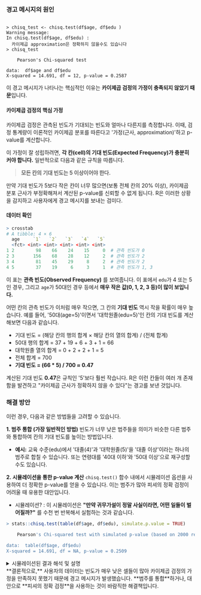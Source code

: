 ### 경고 메시지의 원인
    
``` 
   
> chisq_test <- chisq.test(df$age, df$edu )
Warning message:
In chisq.test(df$age, df$edu) :
  카이제곱 approximation은 정확하지 않을수도 있습니다
> chisq_test

	Pearson's Chi-squared test

data:  df$age and df$edu
X-squared = 14.691, df = 12, p-value = 0.2587
```

이 경고 메시지가 나타나는 핵심적인 이유는 **카이제곱 검정의 가정이 충족되지 않았기 때문**입니다.

#### 카이제곱 검정의 핵심 가정
카이제곱 검정은 관측된 빈도가 기대되는 빈도와 얼마나 다른지를 측정합니다. 이때, 검정 통계량이 이론적인 카이제곱 분포를 따른다고 '가정(근사, approximation)'하고 p-value를 계산합니다.

이 가정이 잘 성립하려면, **각 칸(cell)의 기대 빈도(Expected Frequency)가 충분히 커야 합니다.** 일반적으로 다음과 같은 규칙을 따릅니다.

> **모든 칸의 기대 빈도는 5 이상이어야 한다.**

만약 기대 빈도가 5보다 작은 칸이 너무 많으면(보통 전체 칸의 20% 이상), 카이제곱 분포 근사가 부정확해져서 계산된 p-value를 신뢰할 수 없게 됩니다. 
R은 이러한 상황을 감지하고 사용자에게 경고 메시지를 보내는 검미다.

#### 데이터 확인

```R
> crosstab
# A tibble: 4 × 6
  age     `1`   `2`   `3`   `4`   `5`
  <fct> <int> <int> <int> <int> <int>
1 2        98    66    24    15     0  # 관측 빈도가 0
2 3       156    68    28    12     2  # 관측 빈도가 2
3 4        81    45    29     8     2  # 관측 빈도가 2
4 5        37    19     6     3     1  # 관측 빈도가 1, 3
```

이 표는 **관측 빈도(Observed Frequency)** 를 보여줍니다. 이 표에서 `edu`가 4 또는 5인 경우, 그리고 `age`가 50대인 경우 등에서 **매우 작은 값(0, 1, 2, 3 등)이 많이 보입니다.**

어떤 칸의 관측 빈도가 이처럼 매우 작으면, 그 칸의 **기대 빈도** 역시 작을 확률이 매우 높습니다. 예를 들어, '50대(age=5)'이면서 '대학원졸(edu=5)'인 칸의 기대 빈도를 계산해보면 다음과 같습니다.

*   기대 빈도 = (해당 칸의 행의 합계 × 해당 칸의 열의 합계) / (전체 합계)
*   50대 행의 합계 = 37 + 19 + 6 + 3 + 1 = 66
*   대학원졸 열의 합계 = 0 + 2 + 2 + 1 = 5
*   전체 합계 = 700   
*   **기대 빈도 = (66 * 5) / 700 ≈ 0.47**

계산된 기대 빈도 **0.47**은 규칙인 '5'보다 훨씬 작습니다. R은 이런 칸들이 여러 개 존재함을 발견하고 "카이제곱 근사가 정확하지 않을 수 있다"는 경고를 보낸 것입니다.

### 해결 방안

이런 경우, 다음과 같은 방법들을 고려할 수 있습니다.

**1. 범주 통합 (가장 일반적인 방법)**
빈도가 너무 낮은 범주들을 의미가 비슷한 다른 범주와 통합하여 칸의 기대 빈도를 높이는 방법입니다.
*   **예시:** 교육 수준(edu)에서 '대졸(4)'과 '대학원졸(5)'을 '대졸 이상'이라는 하나의 범주로 합칠 수 있습니다. 또는 연령대를 '40대 이하'와 '50대 이상'으로 재구성할 수도 있습니다.

**2. 시뮬레이션을 통한 p-value 계산**
`chisq.test()` 함수 내에서 시뮬레이션 옵션을 사용하여 더 정확한 p-value를 얻을 수 있습니다. 이는 범주가 많아 피셔의 정확 검정이 어려울 때 유용한 대안입니다.   
* 시뮬레이션? : 이 시뮬레이션은 **"만약 귀무가설이 정말 사실이라면, 어떤 일들이 벌어질까?"** 를 수천 번 반복해서 실험하는 것과 같습니다.

```R
> stats::chisq.test(table(df$age, df$edu), simulate.p.value = TRUE)

	Pearson's Chi-squared test with simulated p-value (based on 2000 replicates)

data:  table(df$age, df$edu)
X-squared = 14.691, df = NA, p-value = 0.2509
```

<details>
<summary>시뮬레이션된 결과 해석 및 설명</summary>

``` R
> stats::chisq.test(table(df$age, df$edu), simulate.p.value = TRUE)

# [결과 해석]
#
# Pearson's Chi-squared test with simulated p-value (based on 2000 replicates)
# -> 피어슨 카이제곱 검정을 수행했지만, p-value는 시뮬레이션을 통해 얻었음을 의미합니다.
#    이는 앞서 본 경고 메시지(기대 빈도가 너무 작아 근사가 부정확함)에 대한 해결책입니다.
# -> (based on 2000 replicates): '연령과 교육수준이 독립'이라는 귀무가설 하에, 
#    컴퓨터가 현재 데이터와 동일한 구조를 가진 가상의 표를 2000번 생성하여 검정을 수행했다는 의미입니다.

# data:  table(df$age, df$edu)
# -> 검정에 사용된 데이터가 age와 edu 변수로 만든 교차표임을 명시합니다.

# X-squared = 14.691, df = NA, p-value = 0.2509
# -> X-squared: 검정 통계량으로, 실제 데이터의 관측값과 기대값의 차이를 나타냅니다. 이 값은 일반 카이제곱 검정과 동일합니다.
# -> df = NA: 자유도가 NA(Not Applicable)로 표시됩니다. 이는 p-value를 계산할 때 
#    이론적인 카이제곱 분포(자유도가 필요함)를 사용하지 않고, 시뮬레이션 결과를 사용했기 때문입니다.
# -> p-value = 0.2509: 이 검정의 핵심 결과입니다. 시뮬레이션으로 생성한 2000개의 가상 데이터 중,
#    우연히 지금의 검정 통계량(14.691)만큼 크거나 더 큰 값이 나올 확률이 약 25.09%라는 의미입니다.
#    이 값은 일반적인 유의수준 0.05보다 훨씬 큽니다.

### 시뮬레이션은 어떻게 동작하는가?
#1.  실제 데이터로 검정 통계량(X-squared = 14.691)을 계산합니다.
#2.  "연령과 교육수준은 관련이 없다(독립이다)"라는 귀무가설을 가정합니다.
#3.  이 가정 하에, 컴퓨터가 랜덤하게 데이터를 재배열하여 가상의 교차표를 만듭니다. (이 과정을 2000번 반복)
#4.  2000개의 가상 교차표 각각에 대해 검정 통계량(X-squared)을 계산합니다.
#5.  이 2000개의 가상 통계량 중에서, 실제 데이터의 통계량(14.691)보다 크거나 같은 값의 비율을 계산합니다. 이 비율이 바로 시뮬레이션 p-value(0.2509)가 됩니다.

# [최종 결론]
# p-value(0.2509)가 유의수준(0.05)보다 크므로, 귀무가설("연령대와 교육 수준은 관련이 없다")을 기각할 수 없습니다.
# 따라서 "이 데이터만으로는 연령대와 교육 수준 사이에 통계적으로 유의미한 관련성이 있다고 말할 수 없다"고 결론 내립니다.
# 이 결과는 기대 빈도 가정을 만족하지 못했던 이전의 검정보다 더 신뢰할 수 있습니다.
```


</details>
**결론적으로,** 사용자의 데이터는 빈도가 매우 낮은 셀들이 많아 카이제곱 검정의 가정을 만족하지 못했기 때문에 경고 메시지가 발생했습니다. **범주를 통합**하거나, 대안으로 **피셔의 정확 검정**을 사용하는 것이 바람직한 해결책입니다.
